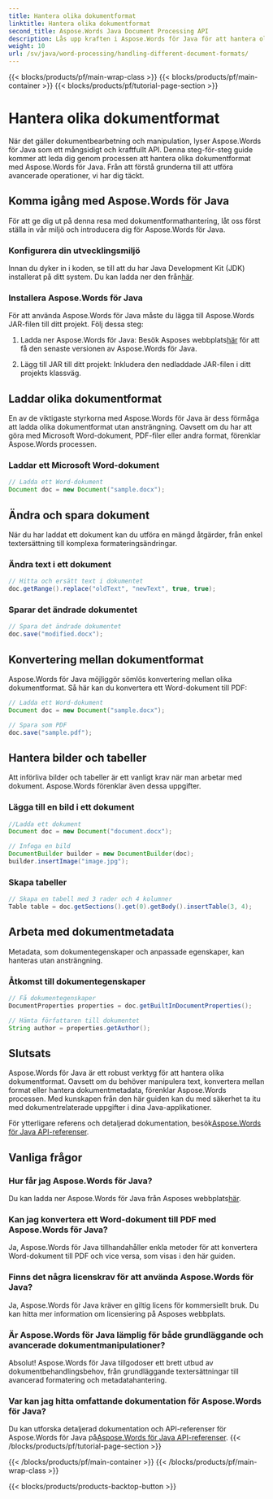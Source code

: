 ```yaml
---
title: Hantera olika dokumentformat
linktitle: Hantera olika dokumentformat
second_title: Aspose.Words Java Document Processing API
description: Lås upp kraften i Aspose.Words för Java för att hantera olika dokumentformat. Lär dig textredigering, konverteringar och mer med praktiska exempel.
weight: 10
url: /sv/java/word-processing/handling-different-document-formats/
---
```


{{< blocks/products/pf/main-wrap-class >}}
{{< blocks/products/pf/main-container >}}
{{< blocks/products/pf/tutorial-page-section >}}

# Hantera olika dokumentformat


När det gäller dokumentbearbetning och manipulation, lyser Aspose.Words för Java som ett mångsidigt och kraftfullt API. Denna steg-för-steg guide kommer att leda dig genom processen att hantera olika dokumentformat med Aspose.Words för Java. Från att förstå grunderna till att utföra avancerade operationer, vi har dig täckt.

## Komma igång med Aspose.Words för Java

För att ge dig ut på denna resa med dokumentformathantering, låt oss först ställa in vår miljö och introducera dig för Aspose.Words för Java.

### Konfigurera din utvecklingsmiljö

 Innan du dyker in i koden, se till att du har Java Development Kit (JDK) installerat på ditt system. Du kan ladda ner den från[här](https://www.oracle.com/java/technologies/javase-downloads.html).

### Installera Aspose.Words för Java

För att använda Aspose.Words för Java måste du lägga till Aspose.Words JAR-filen till ditt projekt. Följ dessa steg:

1.  Ladda ner Aspose.Words för Java: Besök Asposes webbplats[här](https://releases.aspose.com/words/java/) för att få den senaste versionen av Aspose.Words för Java.

2. Lägg till JAR till ditt projekt: Inkludera den nedladdade JAR-filen i ditt projekts klassväg.

## Laddar olika dokumentformat

En av de viktigaste styrkorna med Aspose.Words för Java är dess förmåga att ladda olika dokumentformat utan ansträngning. Oavsett om du har att göra med Microsoft Word-dokument, PDF-filer eller andra format, förenklar Aspose.Words processen.

### Laddar ett Microsoft Word-dokument

```java
// Ladda ett Word-dokument
Document doc = new Document("sample.docx");
```

## Ändra och spara dokument

När du har laddat ett dokument kan du utföra en mängd åtgärder, från enkel textersättning till komplexa formateringsändringar.

### Ändra text i ett dokument

```java
// Hitta och ersätt text i dokumentet
doc.getRange().replace("oldText", "newText", true, true);
```

### Sparar det ändrade dokumentet

```java
// Spara det ändrade dokumentet
doc.save("modified.docx");
```

## Konvertering mellan dokumentformat

Aspose.Words för Java möjliggör sömlös konvertering mellan olika dokumentformat. Så här kan du konvertera ett Word-dokument till PDF:

```java
// Ladda ett Word-dokument
Document doc = new Document("sample.docx");

// Spara som PDF
doc.save("sample.pdf");
```

## Hantera bilder och tabeller

Att införliva bilder och tabeller är ett vanligt krav när man arbetar med dokument. Aspose.Words förenklar även dessa uppgifter.

### Lägga till en bild i ett dokument

```java
//Ladda ett dokument
Document doc = new Document("document.docx");

// Infoga en bild
DocumentBuilder builder = new DocumentBuilder(doc);
builder.insertImage("image.jpg");
```

### Skapa tabeller

```java
// Skapa en tabell med 3 rader och 4 kolumner
Table table = doc.getSections().get(0).getBody().insertTable(3, 4);
```

## Arbeta med dokumentmetadata

Metadata, som dokumentegenskaper och anpassade egenskaper, kan hanteras utan ansträngning.

### Åtkomst till dokumentegenskaper

```java
// Få dokumentegenskaper
DocumentProperties properties = doc.getBuiltInDocumentProperties();

// Hämta författaren till dokumentet
String author = properties.getAuthor();
```

## Slutsats

Aspose.Words för Java är ett robust verktyg för att hantera olika dokumentformat. Oavsett om du behöver manipulera text, konvertera mellan format eller hantera dokumentmetadata, förenklar Aspose.Words processen. Med kunskapen från den här guiden kan du med säkerhet ta itu med dokumentrelaterade uppgifter i dina Java-applikationer.

 För ytterligare referens och detaljerad dokumentation, besök[Aspose.Words för Java API-referenser](https://reference.aspose.com/words/java/).

## Vanliga frågor

### Hur får jag Aspose.Words för Java?

 Du kan ladda ner Aspose.Words för Java från Asposes webbplats[här](https://releases.aspose.com/words/java/).

### Kan jag konvertera ett Word-dokument till PDF med Aspose.Words för Java?

Ja, Aspose.Words för Java tillhandahåller enkla metoder för att konvertera Word-dokument till PDF och vice versa, som visas i den här guiden.

### Finns det några licenskrav för att använda Aspose.Words för Java?

Ja, Aspose.Words för Java kräver en giltig licens för kommersiellt bruk. Du kan hitta mer information om licensiering på Asposes webbplats.

### Är Aspose.Words för Java lämplig för både grundläggande och avancerade dokumentmanipulationer?

Absolut! Aspose.Words för Java tillgodoser ett brett utbud av dokumentbehandlingsbehov, från grundläggande textersättningar till avancerad formatering och metadatahantering.

### Var kan jag hitta omfattande dokumentation för Aspose.Words för Java?

 Du kan utforska detaljerad dokumentation och API-referenser för Aspose.Words för Java på[Aspose.Words för Java API-referenser](https://reference.aspose.com/words/java/).
{{< /blocks/products/pf/tutorial-page-section >}}

{{< /blocks/products/pf/main-container >}}
{{< /blocks/products/pf/main-wrap-class >}}

{{< blocks/products/products-backtop-button >}}

